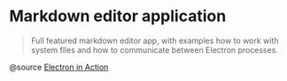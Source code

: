 # Markdown editor application

> Full featured markdown editor app, with examples how to work with system files and how to communicate between Electron processes.

@source [Electron in Action](https://www.goodreads.com/book/show/35620138-electron-in-action)
